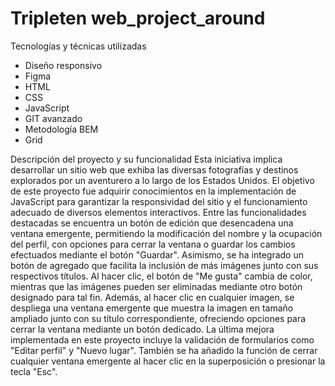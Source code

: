 # Tripleten web_project_around
Tecnologías y técnicas utilizadas
- Diseño responsivo
- Figma
- HTML
- CSS
- JavaScript
- GIT avanzado
- Metodología BEM
- Grid

Descripción del proyecto y su funcionalidad
Esta iniciativa implica desarrollar un sitio web que exhiba las diversas fotografías y destinos explorados por un aventurero a lo largo de los Estados Unidos. El objetivo de este proyecto fue adquirir conocimientos en la implementación de JavaScript para garantizar la responsividad del sitio y el funcionamiento adecuado de diversos elementos interactivos. Entre las funcionalidades destacadas se encuentra un botón de edición que desencadena una ventana emergente, permitiendo la modificación del nombre y la ocupación del perfil, con opciones para cerrar la ventana o guardar los cambios efectuados mediante el botón "Guardar". Asimismo, se ha integrado un botón de agregado que facilita la inclusión de más imágenes junto con sus respectivos títulos. Al hacer clic, el botón de "Me gusta" cambia de color, mientras que las imágenes pueden ser eliminadas mediante otro botón designado para tal fin. Además, al hacer clic en cualquier imagen, se despliega una ventana emergente que muestra la imagen en tamaño ampliado junto con su título correspondiente, ofreciendo opciones para cerrar la ventana mediante un botón dedicado. La última mejora implementada en este proyecto incluye la validación de formularios como "Editar perfil" y "Nuevo lugar". También se ha añadido la función de cerrar cualquier ventana emergente al hacer clic en la superposición o presionar la tecla "Esc".
